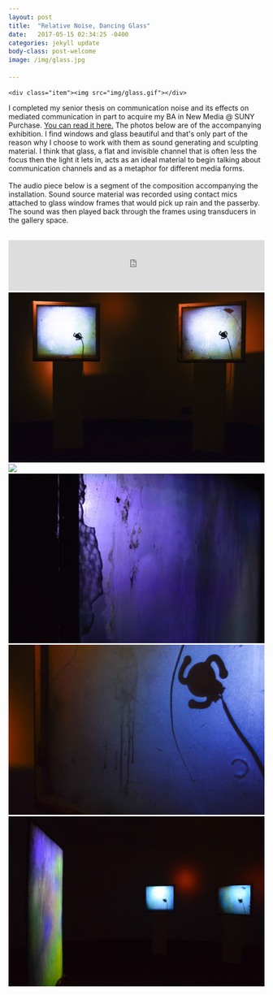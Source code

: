 ```yaml
---
layout: post
title:  "Relative Noise, Dancing Glass"
date:   2017-05-15 02:34:25 -0400
categories: jekyll update
body-class: post-welcome
image: /img/glass.jpg

---
```

<div class="home">
</div>

  <body>

    <div class="item"><img src="img/glass.gif"></div>


I completed my senior thesis on communication noise and its effects on mediated communication in part to acquire my BA in New Media @ SUNY Purchase. <a href="http://kevinegbert.com/Relative_Noise.pdf">You can read it here.</a> The photos below are of the accompanying exhibition. I find windows and glass beautiful and that's only part of the reason why I choose to work with them as sound generating and sculpting material. I think that glass, a flat and invisible channel that is often less the focus then the light it lets in, acts as an ideal material to begin talking about communication channels and as a metaphor for different media forms.
<br>
<br>
The audio piece below is a segment of the composition accompanying the installation. Sound source material was recorded using contact mics attached to glass window frames that would pick up rain and the passerby. The sound was then played back through the frames using transducers in the gallery space.
<br>
<br>

<link href="css/styles.css" rel="stylesheet" />
<iframe width="100%" height="100" scrolling="no" frameborder="no" src="https://w.soundcloud.com/player/?url=https%3A//api.soundcloud.com/tracks/346349234&amp;color=%23ff9900&amp;auto_play=false&amp;hide_related=false&amp;show_comments=false&amp;show_user=false&amp;show_reposts=false&amp;show_teaser=false&amp;visual=true"></iframe>
 <div class="masonry">
<!-- image 1 -->
 <!-- <a href="https://www.w3schools.com"> -->
 <div class="item"><img src="img/glass1.jpg"></div>
 <!-- </a> -->
<!-- image 2 -->
 <!-- <a href="https://www.w3schools.com"> -->
 <div class="item"><img src="img/edit3.jpg"></div>
 <!-- </a> -->

 <!-- <a href="https://www.w3schools.com"> -->
 <div class="item"><img src="img/edit4.jpg"></div>
 <!-- </a> -->

 <!-- <a href="https://www.w3schools.com"> -->
 <div class="item"><img src="img/glass.jpg"></div>
 <!-- </a> -->

 <!-- <a href="https://www.w3schools.com"> -->
 <div class="item"><img src="img/party.jpg"></div>
 <!-- </a> -->

</div>


  </body>
